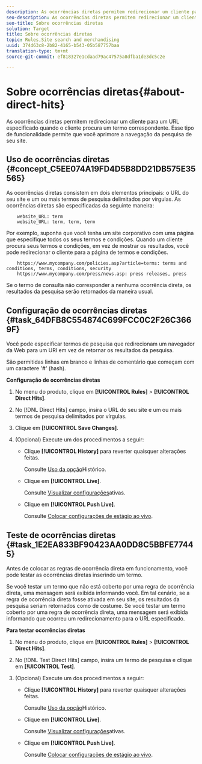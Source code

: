```yaml
---
description: As ocorrências diretas permitem redirecionar um cliente para um URL especificado quando o cliente procura um termo correspondente. Esse tipo de funcionalidade permite que você aprimore a navegação da pesquisa de seu site.
seo-description: As ocorrências diretas permitem redirecionar um cliente para um URL especificado quando o cliente procura um termo correspondente. Esse tipo de funcionalidade permite que você aprimore a navegação da pesquisa de seu site.
seo-title: Sobre ocorrências diretas
solution: Target
title: Sobre ocorrências diretas
topic: Rules,Site search and merchandising
uuid: 374d63c8-2b82-4165-b543-05b587757baa
translation-type: tm+mt
source-git-commit: ef818327e1cdaad79ac47575a8dfba1de3dc5c2e

---
```



# Sobre ocorrências diretas{#about-direct-hits}

As ocorrências diretas permitem redirecionar um cliente para um URL especificado quando o cliente procura um termo correspondente. Esse tipo de funcionalidade permite que você aprimore a navegação da pesquisa de seu site.

## Uso de ocorrências diretas {#concept_C5EE074A19FD4D5B8DD21DB575E35565}

As ocorrências diretas consistem em dois elementos principais: o URL do seu site e um ou mais termos de pesquisa delimitados por vírgulas. As ocorrências diretas são especificadas da seguinte maneira:

```
    website_URL: term
    website_URL: term, term, term
```

Por exemplo, suponha que você tenha um site corporativo com uma página que especifique todos os seus termos e condições. Quando um cliente procura seus termos e condições, em vez de mostrar os resultados, você pode redirecionar o cliente para a página de termos e condições.

```
    https://www.mycompany.com/policies.asp?article=terms: terms and conditions, terms, conditions, security
    https://www.mycompany.com/press/news.asp: press releases, press
```

Se o termo de consulta não corresponder a nenhuma ocorrência direta, os resultados da pesquisa serão retornados da maneira usual.

## Configuração de ocorrências diretas {#task_64DFB8C554874C699FCC0C2F26C3669F}

Você pode especificar termos de pesquisa que redirecionam um navegador da Web para um URI em vez de retornar os resultados da pesquisa.

<!-- 

t_configuring_direct_hits.xml

 -->

São permitidas linhas em branco e linhas de comentário que começam com um caractere &#39;#&#39; (hash).

**Configuração de ocorrências diretas**

1. No menu do produto, clique em **[!UICONTROL Rules]** > **[!UICONTROL Direct Hits]**.
1. No [!DNL Direct Hits] campo, insira o URL do seu site e um ou mais termos de pesquisa delimitados por vírgulas.
1. Clique em **[!UICONTROL Save Changes]**.
1. (Opcional) Execute um dos procedimentos a seguir:

   * Clique **[!UICONTROL History]** para reverter quaisquer alterações feitas.

      Consulte [Uso da opção](../t-using-the-history-option.md#task_70DD3F87A67242BBBD2CB27156F43002)Histórico.

   * Clique em **[!UICONTROL Live]**.

      Consulte [Visualizar configurações](../c-about-staging.md#task_401A0EBDB5DB4D4CA933CBA7BECDC10F)ativas.

   * Clique em **[!UICONTROL Push Live]**.

      Consulte [Colocar configurações de estágio ao vivo](../c-about-staging.md#task_44306783B4C0408AAA58B471DAF2D9A4).

## Teste de ocorrências diretas {#task_1E2EA833BF90423AA0DD8C5BBFE77445}

Antes de colocar as regras de ocorrência direta em funcionamento, você pode testar as ocorrências diretas inserindo um termo.

<!-- 

t_testing_direct_hits.xml

 -->

Se você testar um termo que não está coberto por uma regra de ocorrência direta, uma mensagem será exibida informando você. Em tal cenário, se a regra de ocorrência direta fosse ativada em seu site, os resultados da pesquisa seriam retornados como de costume. Se você testar um termo coberto por uma regra de ocorrência direta, uma mensagem será exibida informando que ocorreu um redirecionamento para o URL especificado.

**Para testar ocorrências diretas**

1. No menu do produto, clique em **[!UICONTROL Rules]** > **[!UICONTROL Direct Hits]**.
1. No [!DNL Test Direct Hits] campo, insira um termo de pesquisa e clique em **[!UICONTROL Test]**.
1. (Opcional) Execute um dos procedimentos a seguir:

   * Clique **[!UICONTROL History]** para reverter quaisquer alterações feitas.

      Consulte [Uso da opção](../t-using-the-history-option.md#task_70DD3F87A67242BBBD2CB27156F43002)Histórico.

   * Clique em **[!UICONTROL Live]**.

      Consulte [Visualizar configurações](../c-about-staging.md#task_401A0EBDB5DB4D4CA933CBA7BECDC10F)ativas.

   * Clique em **[!UICONTROL Push Live]**.

      Consulte [Colocar configurações de estágio ao vivo](../c-about-staging.md#task_44306783B4C0408AAA58B471DAF2D9A4).

